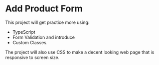 # Add Product Form

This project will get practice more using:  
- TypeScript
- Form Validation 
and introduce 
- Custom Classes.

The project will also use CSS to make a decent looking web page that is responsive to screen size.